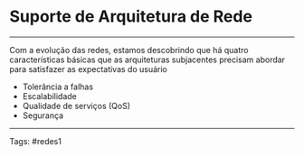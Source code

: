 # Suporte de Arquitetura de Rede

---

Com a evolução das redes, estamos descobrindo que há quatro características básicas que as arquiteturas subjacentes precisam abordar para satisfazer as expectativas do usuário

- Tolerância a falhas
- Escalabilidade
- Qualidade de serviços (QoS)
- Segurança

---

Tags: #redes1 